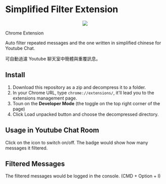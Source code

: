 # Simplified Filter Extension

<center><img src="https://i.imgur.com/slr2o7b.png"></center>

Chrome Extension

Auto filter repeated messages and the one written in simplified chinese for Youtube Chat.

可自動過濾 Youtube 聊天室中簡體與重覆訊息。

## Install

1. Download this repository as a zip and decompress it to a folder.
2. In your Chrome URL, type `chrome://extensions/`, it'll lead you to the extensions management page.
3. Toun on the **Developer Mode** (the toggle on the top right corner of the page)
4. Click Load unpacked button and choose the decompressed directory.

## Usage in Youtube Chat Room

Click on the icon to switch on/off. The badge would show how many messages it filtered.

## Filtered Messages

The filtered messages would be logged in the console. (CMD + Option + I)
